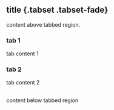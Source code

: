 ## title {.tabset .tabset-fade}
content above tabbed region.

### tab 1 

tab content 1

### tab 2

tab content 2

##

content below tabbed region
